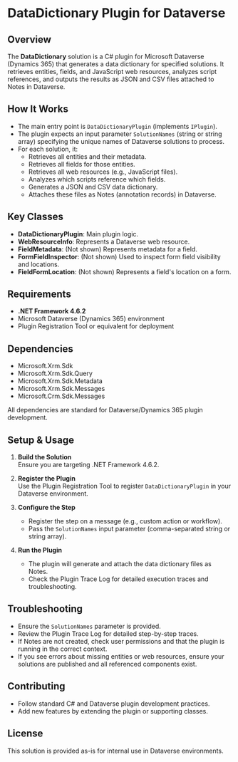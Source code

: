 # DataDictionary Plugin for Dataverse

## Overview

The **DataDictionary** solution is a C# plugin for Microsoft Dataverse (Dynamics 365) that generates a data dictionary for specified solutions. It retrieves entities, fields, and JavaScript web resources, analyzes script references, and outputs the results as JSON and CSV files attached to Notes in Dataverse.

## How It Works

- The main entry point is `DataDictionaryPlugin` (implements `IPlugin`).
- The plugin expects an input parameter `SolutionNames` (string or string array) specifying the unique names of Dataverse solutions to process.
- For each solution, it:
  - Retrieves all entities and their metadata.
  - Retrieves all fields for those entities.
  - Retrieves all web resources (e.g., JavaScript files).
  - Analyzes which scripts reference which fields.
  - Generates a JSON and CSV data dictionary.
  - Attaches these files as Notes (annotation records) in Dataverse.

## Key Classes

- **DataDictionaryPlugin**: Main plugin logic.
- **WebResourceInfo**: Represents a Dataverse web resource.
- **FieldMetadata**: (Not shown) Represents metadata for a field.
- **FormFieldInspector**: (Not shown) Used to inspect form field visibility and locations.
- **FieldFormLocation**: (Not shown) Represents a field's location on a form.

## Requirements

- **.NET Framework 4.6.2**
- Microsoft Dataverse (Dynamics 365) environment
- Plugin Registration Tool or equivalent for deployment

## Dependencies

- Microsoft.Xrm.Sdk
- Microsoft.Xrm.Sdk.Query
- Microsoft.Xrm.Sdk.Metadata
- Microsoft.Xrm.Sdk.Messages
- Microsoft.Crm.Sdk.Messages

All dependencies are standard for Dataverse/Dynamics 365 plugin development.

## Setup & Usage

1. **Build the Solution**  
   Ensure you are targeting .NET Framework 4.6.2.

2. **Register the Plugin**  
   Use the Plugin Registration Tool to register `DataDictionaryPlugin` in your Dataverse environment.

3. **Configure the Step**  
   - Register the step on a message (e.g., custom action or workflow).
   - Pass the `SolutionNames` input parameter (comma-separated string or string array).

4. **Run the Plugin**  
   - The plugin will generate and attach the data dictionary files as Notes.
   - Check the Plugin Trace Log for detailed execution traces and troubleshooting.

## Troubleshooting

- Ensure the `SolutionNames` parameter is provided.
- Review the Plugin Trace Log for detailed step-by-step traces.
- If Notes are not created, check user permissions and that the plugin is running in the correct context.
- If you see errors about missing entities or web resources, ensure your solutions are published and all referenced components exist.

## Contributing

- Follow standard C# and Dataverse plugin development practices.
- Add new features by extending the plugin or supporting classes.

## License

This solution is provided as-is for internal use in Dataverse environments.